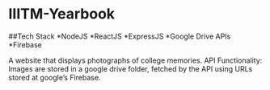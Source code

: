 # IIITM-Yearbook

##Tech Stack
*NodeJS
*ReactJS
*ExpressJS
*Google Drive APIs
*Firebase

A website that displays photographs of college memories.
API Functionality: Images are stored in a google drive folder, fetched by the API using URLs stored at google’s Firebase.
